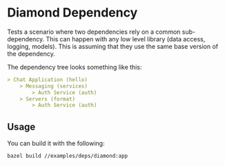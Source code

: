 # Diamond Dependency

Tests a scenario where two dependencies rely on a common sub-dependency. This can happen with any low level library (data access, logging, models). This is assuming that they use the same base version of the dependency.

The dependency tree looks something like this:

```markdown
> Chat Application (hello)
    > Messaging (services)
        > Auth Service (auth)
    > Servers (format)
        > Auth Service (auth)
```

## Usage

You can build it with the following:

```bash
bazel build //examples/deps/diamond:app
```
